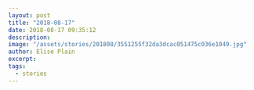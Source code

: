 ```yaml
---
layout: post
title: "2018-08-17"
date: 2018-08-17 09:35:12
description: 
image: "/assets/stories/201808/3551255f32da3dcac051475c036e1049.jpg"
author: Elise Plain
excerpt: 
tags: 
  - stories
---
```



<p></p>
